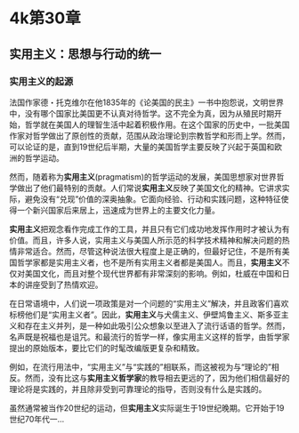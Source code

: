 # 4k第30章

## 实用主义：思想与行动的统一

### 实用主义的起源

法国作家德・托克维尔在他1835年的《论美国的民主》一书中抱怨说，文明世界中，没有哪个国家比美国更不认真对待哲学。这不完全为真，因为从殖民时期开始，哲学就在美国人的理智生活中起着积极作用。在这个国家的历史中，一批美国作家对哲学做出了原创性的贡献，范围从政治理论到宗教哲学和形而上学。然而，可以论证的是，直到19世纪后半期，大量的美国哲学主要反映了兴起于英国和欧洲的哲学运动。

然而，随着称为**实用主义**(pragmatism)的哲学运动的发展，美国思想家对世界哲学做出了他们最特别的贡献。人们常说**实用主义**反映了美国文化的精神。它讲求实际，避免没有“兑现”价值的深奥抽象。它面向经验、行动和实践问题，这种特征使得一个新兴国家后来居上，迅速成为世界上的主要文化力量。

**实用主义**把观念看作完成工作的工具，并且只有它们成功地发挥作用时才被认为有价值。而且，许多人说，实用主义与美国人所示范的科学技术精神和解决问题的热情非常适合。然而，尽管这种说法很大程度上是正确的，但最好记住，不是所有美国哲学家都是实用主义者，也不是所有实用主义者都是美国人。而且，**实用主义**不仅对美国文化，而且对整个现代世界都有非常深刻的影响。例如，杜威在中国和日本的讲座受到了热情欢迎。

在日常语境中，人们说一项政策是对一个问题的“实用主义”解决，并且政客们喜欢标榜他们是“实用主义者”。因此，**实用主义**与犬儒主义、伊壁鸠鲁主义、斯多亚主义和存在主义并列，是一种如此吸引公众想象以至进入了流行话语的哲学。然而，名声既是祝福也是诅咒。和最流行的哲学一样，像实用主义这样的哲学，由哲学家提出的原始版本，要比它们的时髦改编版更复杂和精致。

例如，在流行用法中，“实用主义”与“实践的”相联系，而这被视为与“理论的”相反。然而，没有比这与**实用主义哲学家**的教导相去更远的了，因为他们相信最好的理论将是实践的，并且除非受到可靠理论的指导，否则没有什么是实践的。

虽然通常被当作20世纪的运动，但**实用主义**实际诞生于19世纪晚期。它开始于19世纪70年代一...